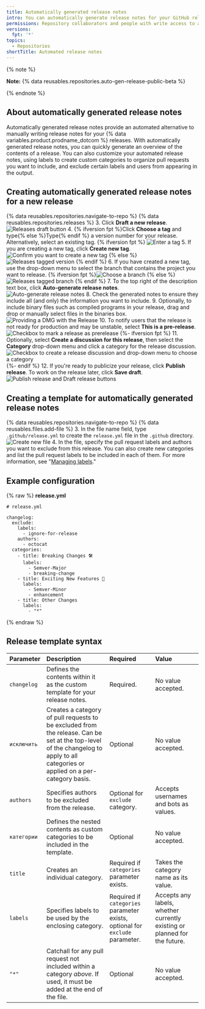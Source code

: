 ```yaml
---
title: Automatically generated release notes
intro: You can automatically generate release notes for your GitHub releases
permissions: Repository collaborators and people with write access to a repository can generate and customize automated release notes for a release.
versions:
  fpt: '*'
topics:
  - Repositories
shortTitle: Automated release notes
---
```


{% note %}

**Note:** {% data reusables.repositories.auto-gen-release-public-beta %}

{% endnote %}

## About automatically generated release notes

Automatically generated release notes provide an automated alternative to manually writing release notes for your {% data variables.product.prodname_dotcom %} releases. With automatically generated release notes, you can quickly generate an overview of the contents of a release. You can also customize your automated release notes, using labels to create custom categories to organize pull requests you want to include, and exclude certain labels and users from appearing in the output.

## Creating automatically generated release notes for a new release

{% data reusables.repositories.navigate-to-repo %}
{% data reusables.repositories.releases %}
3. Click **Draft a new release**. ![Releases draft button](/assets/images/help/releases/draft_release_button.png)
4. {% ifversion fpt %}Click **Choose a tag** and type{% else %}Type{% endif %} a version number for your release. Alternatively, select an existing tag.
  {% ifversion fpt %}
  ![Enter a tag](/assets/images/help/releases/releases-tag-create.png)
5. If you are creating a new tag, click **Create new tag**. ![Confirm you want to create a new tag](/assets/images/help/releases/releases-tag-create-confirm.png)
  {% else %}
  ![Releases tagged version](/assets/images/enterprise/releases/releases-tag-version.png)
{% endif %}
6. If you have created a new tag, use the drop-down menu to select the branch that contains the project you want to release.
  {% ifversion fpt %}![Choose a branch](/assets/images/help/releases/releases-choose-branch.png)
  {% else %}![Releases tagged branch](/assets/images/enterprise/releases/releases-tag-branch.png)
  {% endif %}
7. To the top right of the description text box, click **Auto-generate release notes**. ![Auto-generate release notes](/assets/images/help/releases/auto-generate-release-notes.png)
8. Check the generated notes to ensure they include all (and only) the information you want to include.
9. Optionally, to include binary files such as compiled programs in your release, drag and drop or manually select files in the binaries box. ![Providing a DMG with the Release](/assets/images/help/releases/releases_adding_binary.gif)
10. To notify users that the release is not ready for production and may be unstable, select **This is a pre-release**. ![Checkbox to mark a release as prerelease](/assets/images/help/releases/prerelease_checkbox.png)
{%- ifversion fpt %}
11. Optionally, select **Create a discussion for this release**, then select the **Category** drop-down menu and click a category for the release discussion. ![Checkbox to create a release discussion and drop-down menu to choose a category](/assets/images/help/releases/create-release-discussion.png)
{%- endif %}
12. If you're ready to publicize your release, click **Publish release**. To work on the release later, click **Save draft**. ![Publish release and Draft release buttons](/assets/images/help/releases/release_buttons.png)


## Creating a template for automatically generated release notes

{% data reusables.repositories.navigate-to-repo %}
{% data reusables.files.add-file %}
3. In the file name field, type `.github/release.yml` to create the `release.yml` file in the `.github` directory. ![Create new file](/assets/images/help/releases/release-yml.png)
4. In the file, specify the pull request labels and authors you want to exclude from this release. You can also create new categories and list the pull request labels to be included in each of them. For more information, see "[Managing labels](/issues/using-labels-and-milestones-to-track-work/managing-labels)."

## Example configuration

{% raw %}
**release.yml**
```yaml{:copy}
# release.yml

changelog:
  exclude:
    labels:
      - ignore-for-release
    authors:
      - octocat
  categories:
    - title: Breaking Changes 🛠
      labels:
        - Semver-Major
        - breaking-change
    - title: Exciting New Features 🎉
      labels:
        - Semver-Minor
        - enhancement
    - title: Other Changes
      labels:
        - "*"
```
{% endraw %}

## Release template syntax

| Parameter   | Description                                                                                                                                                                      | Required                                                                     | Value                                                                     |
|:----------- |:-------------------------------------------------------------------------------------------------------------------------------------------------------------------------------- |:---------------------------------------------------------------------------- |:------------------------------------------------------------------------- |
| `changelog` | Defines the contents within it as the custom template for your release notes.                                                                                                    | Required.                                                                    | No value accepted.                                                        |
| `исключить` | Creates a category of pull requests to be excluded from the release. Can be set at the top-level of the changelog to apply to all categories or applied on a per-category basis. | Optional                                                                     | No value accepted.                                                        |
| `authors`   | Specifies authors to be excluded from the release.                                                                                                                               | Optional for `exclude` category.                                             | Accepts usernames and bots as values.                                     |
| `категории` | Defines the nested contents as custom categories to be included in the template.                                                                                                 | Optional                                                                     | No value accepted.                                                        |
| `title`     | Creates an individual category.                                                                                                                                                  | Required if `categories` parameter exists.                                   | Takes the category name as its value.                                     |
| `labels`    | Specifies labels to be used by the enclosing category.                                                                                                                           | Required if `categories` parameter exists, optional for `exclude` parameter. | Accepts any labels, whether currently existing or planned for the future. |
| `"*"`       | Catchall for any pull request not included within a category *above*. If used, it must be added at the end of the file.                                                          | Optional                                                                     | No value accepted.                                                        |
